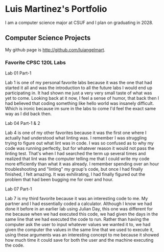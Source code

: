 # Luis Martinez's Portfolio

I am a computer science major at CSUF and I plan on graduating in 2028.

## Computer Science Projects

My github page is http://github.com/luiangelmart.

### Favorite CPSC 120L Labs

Lab 01 Part-1

Lab 1 is one of my personal favorite labs because it was the one that had started it all and was the introduction to all the future labs I would end up participating in. It had shown me just a very very small taste of what was yet to come. Looking back at it now, I feel a sense of humor, that back then I had believed that coding something like hello world was insanely difficult. Which is ironic because im sure in the labs to come I'd feel the exact same way as I did back then.

Lab 04 Part-1 & 2

Lab 4 is one of my other favorites because it was the first one where I actually had understood what linting was. I remember I was struggling trying to figure out what lint was in code. I was so confused as to why my code was running perfectly, but for whatever reason it would not pass the linting test. That's when I had searched the term up several times and realized that lint was the computer telling me that I could write my code more efficiently than what it was already. I remember spending over an hour troubleshooting and "linting" my group's code, but once I had finally finished, I felt amazing. It was exhilirating, I had finally figured out the problem that had been bugging me for over and hour.

Lab 07 Part-1

Lab 7 is my third favorite because it was an interesting code to me. My partner and I had essentially coded a calculator. Although I know we had done it before in an earlier lab using Julian Day, this one was different for me because when we had executed this code, we had given the days in the same line that we had executed the code to run. Rather than having the computer ask the user to input whatever values we wanted it to, we had given the computer the values in the same line that we used to execute it, using these arguments was an interesting concept to me because it showed how much time it could save for both the user and the machine executing the code.